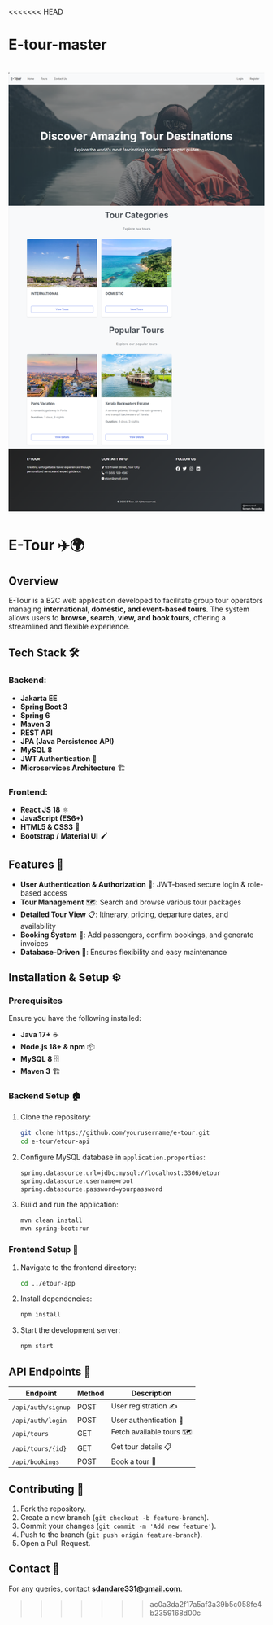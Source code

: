 <<<<<<< HEAD
# E-tour-master
![HomePage](/Photos/HomePage.png)
=======
# E-Tour ✈️🌍

## Overview
E-Tour is a B2C web application developed to facilitate group tour operators managing **international, domestic, and event-based tours**. The system allows users to **browse, search, view, and book tours**, offering a streamlined and flexible experience.

## Tech Stack 🛠️
### Backend:
- **Jakarta EE**
- **Spring Boot 3**
- **Spring 6**
- **Maven 3**
- **REST API**
- **JPA (Java Persistence API)**
- **MySQL 8**
- **JWT Authentication** 🔐
- **Microservices Architecture** 🏗️

### Frontend:
- **React JS 18** ⚛️
- **JavaScript (ES6+)**
- **HTML5 & CSS3** 🎨
- **Bootstrap / Material UI** 🖌️

## Features 🚀
- **User Authentication & Authorization** 🔑: JWT-based secure login & role-based access
- **Tour Management** 🗺️: Search and browse various tour packages
- **Detailed Tour View** 📋: Itinerary, pricing, departure dates, and availability
- **Booking System** 🛒: Add passengers, confirm bookings, and generate invoices
- **Database-Driven** 💾: Ensures flexibility and easy maintenance

## Installation & Setup ⚙️
### Prerequisites
Ensure you have the following installed:
- **Java 17+** ☕
- **Node.js 18+ & npm** 📦
- **MySQL 8** 🗄️
- **Maven 3** 🏗️

### Backend Setup 🏠
1. Clone the repository:
   ```sh
   git clone https://github.com/yourusername/e-tour.git
   cd e-tour/etour-api
   ```
2. Configure MySQL database in `application.properties`:
   ```properties
   spring.datasource.url=jdbc:mysql://localhost:3306/etour
   spring.datasource.username=root
   spring.datasource.password=yourpassword
   ```
3. Build and run the application:
   ```sh
   mvn clean install
   mvn spring-boot:run
   ```

### Frontend Setup 🎨
1. Navigate to the frontend directory:
   ```sh
   cd ../etour-app
   ```
2. Install dependencies:
   ```sh
   npm install
   ```
3. Start the development server:
   ```sh
   npm start
   ```

## API Endpoints 🔗
| Endpoint              | Method | Description |
|----------------------|--------|-------------|
| `/api/auth/signup`   | POST   | User registration ✍️ |
| `/api/auth/login`    | POST   | User authentication 🔑 |
| `/api/tours`        | GET    | Fetch available tours 🗺️ |
| `/api/tours/{id}`    | GET    | Get tour details 📋 |
| `/api/bookings`      | POST   | Book a tour 🛒 |


## Contributing 🤝
1. Fork the repository.
2. Create a new branch (`git checkout -b feature-branch`).
3. Commit your changes (`git commit -m 'Add new feature'`).
4. Push to the branch (`git push origin feature-branch`).
5. Open a Pull Request.


## Contact 📧
For any queries, contact **sdandare331@gmail.com**.

>>>>>>> ac0a3da2f17a5af3a39b5c058fe4b2359168d00c

